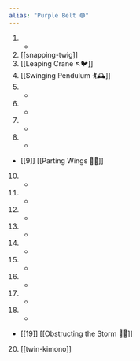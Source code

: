 ```yaml
---
alias: "Purple Belt 🟣"
---
```


1. -
2. [[snapping-twig]]
3. [[Leaping Crane ↖️🐦]]
4. [[Swinging Pendulum 🏌🕰️]]
5. -
6. -
7. -
8. -
- [[9]] [[Parting Wings 🥳🪽]]
10. -
11. -
12. -
13. -
14. -
15. -
16. -
17. -
18. -
- [[19]] [[Obstructing the Storm 🚧🌀]]
20. [[twin-kimono]]
